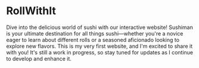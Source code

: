 # RollWithIt
Dive into the delicious world of sushi with our interactive website! Sushiman is your ultimate destination for all things sushi—whether you're a novice eager to learn about different rolls or a seasoned aficionado looking to explore new flavors.
This is my very first website, and I'm excited to share it with you! It's still a work in progress, so stay tuned for updates as I continue to develop and enhance it.

